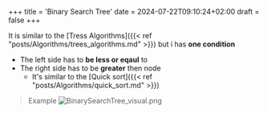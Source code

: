 +++
title = 'Binary Search Tree'
date = 2024-07-22T09:10:24+02:00
draft = false
+++

It  is similar to the 
[Tress Algorithms]({{< ref "posts/Algorithms/trees_algorithms.md" >}})
but i has **one condition**
- The left  side has to **be less or eqaul** to 
- The right side has to be **greater** then node 
	- It's similar  to the [Quick sort]({{< ref "posts/Algorithms/quick_sort.md" >}})

>Example
>![BinarySearchTree_visual.png](/Notes/BinarySearchTree_visual.png)


